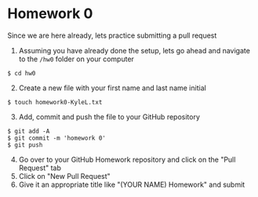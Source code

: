# Homework 0
Since we are here already, lets practice submitting a pull request

1. Assuming you have already done the setup, lets go ahead and navigate to the `/hw0` folder on your computer
```
$ cd hw0
```
2. Create a new file with your first name and last name initial
```
$ touch homework0-KyleL.txt
```
3. Add, commit and push the file to your GitHub repository
```
$ git add -A
$ git commit -m 'homework 0'
$ git push
```
4. Go over to your GitHub Homework repository and click on the "Pull Request" tab
5. Click on "New Pull Request"
6. Give it an appropriate title like "(YOUR NAME) Homework" and submit